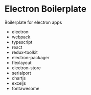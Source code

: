 # Electron Boilerplate
Boilerplate for electron apps

- electron
- webpack
- typescript
- react
- redux-toolkit
- electron-packager
- flexlayout
- electron-store
- serialport
- chartjs
- exceljs
- fontawesome
